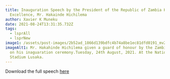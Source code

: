 ```yaml
---
title: Inauguration Speech by the President of the Republic of Zambia His
  Excellence, Mr. Hakainde Hichilema
author: Xavier K Muneku
date: 2021-08-24T13:31:35.732Z
tags:
  - lsprAll
  - lsprNew
image1: /assets/post-images/2b52ad_1866d139bdfc4b74a8be1ec81dfd0191_mv2.jpg
imageAlt1: Mr. Hakahinde Hichilema given a guard of honour by the Zambian Army
  on his inaguaration ceremony.Tuesday, 24th August, 2021. At the National Heros
  Stadium Lusaka.
---
```

Download the full speech [here](/assets/documents/PRESIDENT-HAKAINDE-HICHILEMA-DELIVERS-INAUGURAL-SPEECH.pdf)